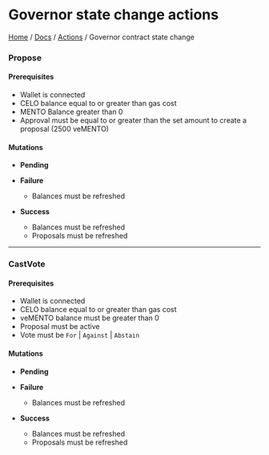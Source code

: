 # Governor state change actions
[Home](../README.md) / [Docs](../index.md) / [Actions](./index.md) / Governor contract state change

### Propose
#### Prerequisites

- Wallet is connected
- CELO balance equal to or greater than gas cost
- MENTO Balance greater than 0
- Approval must be equal to or greater than the set amount to create a proposal (2500 veMENTO)

#### Mutations

- **Pending**

- **Failure**
    - Balances must be refreshed

- **Success**
    - Balances must be refreshed
    - Proposals must be refreshed

---

### CastVote
#### Prerequisites

- Wallet is connected
- CELO balance equal to or greater than gas cost
- veMENTO balance must be greater than 0
- Proposal must be active
- Vote must be `For` | `Against` | `Abstain`

#### Mutations

- **Pending**

- **Failure**
    - Balances must be refreshed

- **Success**
    - Balances must be refreshed
    - Proposals must be refreshed